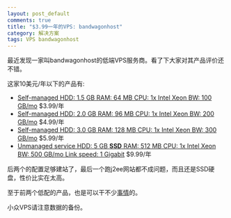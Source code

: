 ```yaml
---
layout: post_default
comments: true
title: "$3.99一年的VPS: bandwagonhost"
category: 解决方案
tags: VPS bandwagonhost
---
```


最近发现一家叫bandwagonhost的低端VPS服务商。看了下大家对其产品评价还不错。

这家10美元/年以下的产品有:

* [Self-managed HDD: 1.5 GB RAM: 64 MB CPU: 1x Intel Xeon BW: 100 GB/mo](http://bandwagonhost.com/cart.php?a=confproduct&i=0) $3.99/年
* [Self-managed HDD: 2.0 GB RAM: 96 MB CPU: 1x Intel Xeon BW: 200 GB/mo](http://bandwagonhost.com/cart.php?a=confproduct&i=1) $4.99/年
* [Self-managed HDD: 3.0 GB RAM: 128 MB CPU: 1x Intel Xeon BW: 300 GB/mo](http://bandwagonhost.com/cart.php?a=confproduct&i=2) $5.99/年
* [Unmanaged service HDD: 5 GB **SSD** RAM: 512 MB CPU: 1x Intel Xeon BW: 500 GB/mo Link speed: 1 Gigabit](http://bandwagonhost.com/cart.php?a=confproduct&i=3) $9.99/年

后两个的配置足够建站了，最后一个跑j2ee网站都不成问题，而且还是SSD硬盘，性价比实在太高。

至于前两个低配的产品，也是可以干不少[事情](https://github.com/clowwindy/shadowsocks)的。

小众VPS请注意数据的备份。
